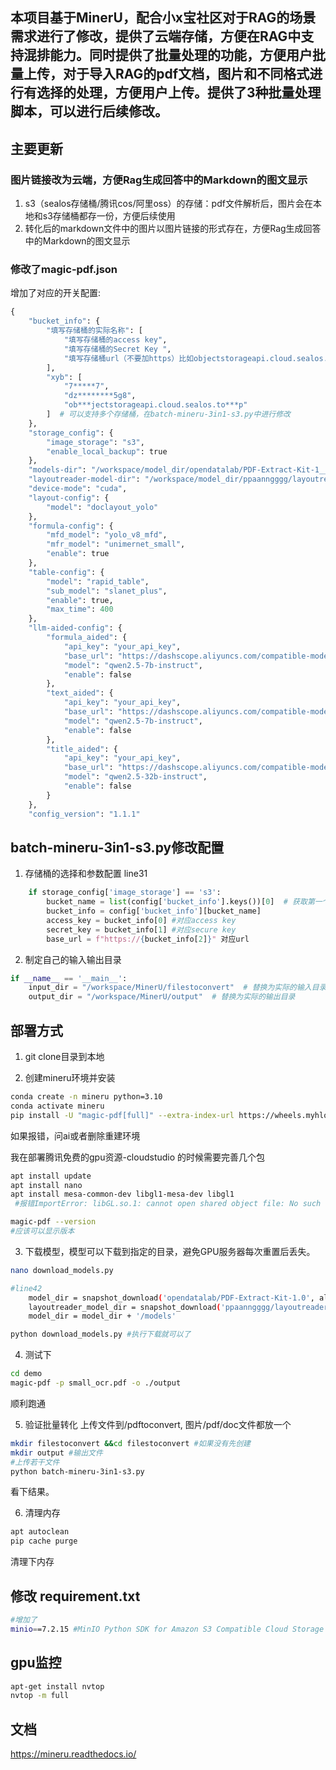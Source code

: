 
## 本项目基于MinerU，配合小x宝社区对于RAG的场景需求进行了修改，提供了云端存储，方便在RAG中支持混排能力。同时提供了批量处理的功能，方便用户批量上传，对于导入RAG的pdf文档，图片和不同格式进行有选择的处理，方便用户上传。提供了3种批量处理脚本，可以进行后续修改。


## 主要更新
### 图片链接改为云端，方便Rag生成回答中的Markdown的图文显示
1. s3（sealos存储桶/腾讯cos/阿里oss）的存储：pdf文件解析后，图片会在本地和s3存储桶都存一份，方便后续使用
2. 转化后的markdown文件中的图片以图片链接的形式存在，方便Rag生成回答中的Markdown的图文显示

### 修改了magic-pdf.json
增加了对应的开关配置:
```python
{
    "bucket_info": {
        "填写存储桶的实际名称": [
            "填写存储桶的access key",
            "填写存储桶的Secret Key ",
            "填写存储桶url（不要加https）比如objectstorageapi.cloud.sealos.top"
        ],
        "xyb": [
            "7*****7",
            "dz********5g8",
            "ob***jectstorageapi.cloud.sealos.to***p"
        ]  # 可以支持多个存储桶，在batch-mineru-3in1-s3.py中进行修改
    },
    "storage_config": {
        "image_storage": "s3",
        "enable_local_backup": true
    },
    "models-dir": "/workspace/model_dir/opendatalab/PDF-Extract-Kit-1___0/models",
    "layoutreader-model-dir": "/workspace/model_dir/ppaanngggg/layoutreader",
    "device-mode": "cuda",
    "layout-config": {
        "model": "doclayout_yolo"
    },
    "formula-config": {
        "mfd_model": "yolo_v8_mfd",
        "mfr_model": "unimernet_small",
        "enable": true
    },
    "table-config": {
        "model": "rapid_table",
        "sub_model": "slanet_plus",
        "enable": true,
        "max_time": 400
    },
    "llm-aided-config": {
        "formula_aided": {
            "api_key": "your_api_key",
            "base_url": "https://dashscope.aliyuncs.com/compatible-mode/v1",
            "model": "qwen2.5-7b-instruct",
            "enable": false
        },
        "text_aided": {
            "api_key": "your_api_key",
            "base_url": "https://dashscope.aliyuncs.com/compatible-mode/v1",
            "model": "qwen2.5-7b-instruct",
            "enable": false
        },
        "title_aided": {
            "api_key": "your_api_key",
            "base_url": "https://dashscope.aliyuncs.com/compatible-mode/v1",
            "model": "qwen2.5-32b-instruct",
            "enable": false
        }
    },
    "config_version": "1.1.1"
```


## batch-mineru-3in1-s3.py修改配置
1. 存储桶的选择和参数配置
line31

```python
    if storage_config['image_storage'] == 's3':
        bucket_name = list(config['bucket_info'].keys())[0]  # 获取第一个 bucket 名称，配合上面的magic-pdf.json使用，第一个或者第二个存储桶，修改[0]的数字就可以，0是第一个，1是第二个，以此类推；
        bucket_info = config['bucket_info'][bucket_name]
        access_key = bucket_info[0] #对应access key
        secret_key = bucket_info[1] #对应secure key
        base_url = f"https://{bucket_info[2]}" 对应url
```


2. 制定自己的输入输出目录
```python
if __name__ == '__main__':
    input_dir = "/workspace/MinerU/filestoconvert"  # 替换为实际的输入目录
    output_dir = "/workspace/MinerU/output"  # 替换为实际的输出目录
```

## 部署方式
1. git clone目录到本地


2. 创建mineru环境并安装
```bash
conda create -n mineru python=3.10
conda activate mineru
pip install -U "magic-pdf[full]" --extra-index-url https://wheels.myhloli.com -i https://mirrors.aliyun.com/pypi/simple
```

如果报错，问ai或者删除重建环境

我在部署腾讯免费的gpu资源-cloudstudio 的时候需要完善几个包
```bash
apt install update
apt install nano
apt install mesa-common-dev libgl1-mesa-dev libgl1 
 #报错ImportError: libGL.so.1: cannot open shared object file: No such file or directory 表明 magic-pdf 依赖的 cv2 (OpenCV) 库在加载时找不到 libGL.so.1 这个共享库文件

magic-pdf --version 
#应该可以显示版本
```

3. 下载模型，模型可以下载到指定的目录，避免GPU服务器每次重置后丢失。
```bash
nano download_models.py

#line42
    model_dir = snapshot_download('opendatalab/PDF-Extract-Kit-1.0', allow_patterns=mineru_patterns,cache_dir='填写你自定义的模型下载保存路径 比如:/workspace/model_dir')
    layoutreader_model_dir = snapshot_download('ppaanngggg/layoutreader',cache_dir='填写你自定义的模型下载保存路径 比如：/workspace/model_dir')
    model_dir = model_dir + '/models'

python download_models.py #执行下载就可以了    
```

4. 测试下
```bash
cd demo
magic-pdf -p small_ocr.pdf -o ./output
```
顺利跑通

5. 验证批量转化
上传文件到/pdftoconvert, 图片/pdf/doc文件都放一个
```bash
mkdir filestoconvert &&cd filestoconvert #如果没有先创建
mkdir output #输出文件
#上传若干文件
python batch-mineru-3in1-s3.py
```
看下结果。

6. 清理内存
```bash
apt autoclean
pip cache purge
```
清理下内存

## 修改 requirement.txt
```bash
#增加了
minio==7.2.15 #MinIO Python SDK for Amazon S3 Compatible Cloud Storage
```

## gpu监控
```bash
apt-get install nvtop
nvtop -m full
```

## 文档
https://mineru.readthedocs.io/ 